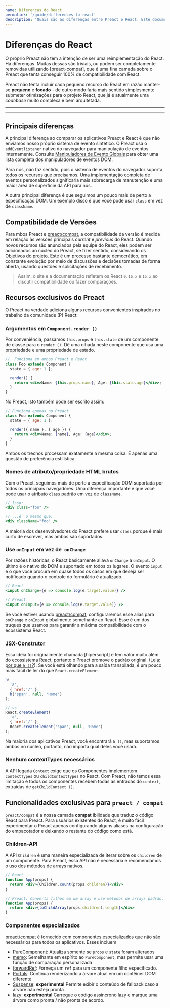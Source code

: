 ```yaml
---
name: Diferenças do React
permalink: '/guide/differences-to-react'
description: 'Quais são as diferenças entre Preact e React. Este documento as descreve em detalhes'
---
```


# Diferenças do React

O próprio Preact não tem a intenção de ser uma reimplementação do React. Há diferenças. Muitas dessas são triviais, ou podem ser completamente removidas utilizando [preact-compat], que é uma fina camada sobre o Preact que tenta conseguir 100% de compatibilidade com React.

Preact não tenta incluir cada pequeno recurso do React em razão manter-se **pequeno** e **focado** - de outro modo faria mais sentido simplesmente submeter otimizações para o projeto React, que já é atualmente uma _codebase_ muito complexa e bem arquitetada.

---

<toc></toc>

---

## Principais diferenças

A principal diferença ao comparar os aplicativos Preact e React é que não enviamos nosso próprio sistema de evento sintético. O Preact usa o `addEventlistener` nativo do navegador para manipulação de eventos internamente. Consulte [Manipuladores de Evento Globais] para obter uma lista completa dos manipuladores de eventos DOM.

Para nós, não faz sentido, pois o sistema de eventos do navegador suporta todos os recursos que precisamos. Uma implementação completa de eventos personalizados significaria mais sobrecarga de manutenção e uma maior área de superfície da API para nós.

A outra principal diferença é que seguimos um pouco mais de perto a especificação DOM. Um exemplo disso é que você pode usar `class` em vez de `className`.

## Compatibilidade de Versões

Para mbos Preact e [preact/compat], a compatibilidade da versão é medida em relação às versões principais _current_ e _previous_ do React. Quando novos recursos são anunciados pela equipe do React, eles podem ser adicionados ao núcleo do Preact, se fizer sentido, considerando os [Objetivos do projeto]. Este é um processo bastante democrático, em constante evolução por meio de discussões e decisões tomadas de forma aberta, usando questões e solicitações de recebimento.

> Assim, o site e a documentação refletem os React `0.16.x` e `15.x` ao discutir compatibilidade ou fazer comparações.

## Recursos exclusivos do Preact

O Preact na verdade adiciona alguns recursos convenientes inspirados no trabalho da comunidade (P) React:

### Argumentos em `Component.render ()`

Por conveniência, passamos `this.props` e `this.state` de um componente de classe para o `render ()`. Dê uma olhada neste componente que usa uma propriedade e uma propriedade de estado.

```jsx
//  Funciona em ambos Preact e React
class Foo extends Component {
  state = { age: 1 };

  render() {
    return <div>Name: {this.props.name}, Age: {this.state.age}</div>;
  }
}
```

No Preact, isto também pode ser escrito assim:

```jsx
// Funciona apenas no Preact
class Foo extends Component {
  state = { age: 1 };

  render({ name }, { age }) {
    return <div>Name: {name}, Age: {age}</div>;
  }
}
```

Ambos os trechos processam exatamente a mesma coisa. É apenas uma questão de preferência estilística.

### Nomes de atributo/propriedade HTML brutos

Com o Preact, seguimos mais de perto a especificação DOM suportada por todos os principais navegadores. Uma diferença importante é que você pode usar o
atributo `class` padrão em vez de `className`.

```jsx
// Isso:
<div class="foo" />

// ...é  o mesmo que:
<div className="foo" />
```

A maioria dos desenvolvedores do Preact prefere usar `class` porque é mais curto de escrever, mas ambos são suportados.

### Use `onInput` em vez de` onChange`

Por razões históricas, o React basicamente aliava `onChange` a `onInput`. O último é o nativo do DOM e suportado em todos os lugares. O evento `input` é o que você procura em quase todos os casos em que deseja ser notificado quando o controle do formulário é atualizado.

```jsx
// React
<input onChange={e => console.log(e.target.value)} />

// Preact
<input onInput={e => console.log(e.target.value)} />
```

Se você estiver usando [preact/compat], configuraremos esse alias para `onChange` e `onInput` globalmente semelhante ao React. Esse é um dos truques que usamos para garantir a máxima compatibilidade com o ecossistema React.

### JSX-Construtor

Essa ideia foi originalmente chamada [hiperscript] e tem valor muito além do ecossistema React, portanto o Preact promove o padrão original. ([Leia: por que `h ()`?](http://jasonformat.com/wtf-is-jsx)). Se você está olhando para a saída transpilada, é um pouco mais fácil de ler do que `React.createElement`.

```js
h(
  'a',
  { href:'/' },
  h('span', null, 'Home')
);

// vs
React.createElement(
  'a',
  { href:'/' },
  React.createElement('span', null, 'Home')
);
```

Na maioria dos aplicativos Preact, você encontrará `h ()`, mas suportamos ambos no núcleo, portanto, não importa qual deles você usará.

### Nenhum contextTypes necessários

A API legada `Context` exige que os Componentes implementem `contextTypes` ou `childContextTypes` no React. Com Preact, não temos essa limitação e todos os componentes recebem todas as entradas do `context`, extraídas de `getChildContext ()`.

## Funcionalidades exclusivas para `preact / compat`

`preact/compat` é a nossa camada **compat** ibilidade que traduz o código React para Preact. Para usuários existentes do React, é muito fácil experimentar o Preact apenas configurando alguns aliases na configuração do empacotador e deixando o restante do código como está.

### Children-API

A API `Children` é uma maneira especializada de iterar sobre os `children` de um componente. Para Preact, essa API não é necessária e recomendamos o uso dos métodos de arrays nativos.

```jsx
// React
function App(props) {
  return <div>{Children.count(props.children)}</div>
}

// Preact: Converta filhos em um array e use métodos de arrays padrão.
function App(props) {
  return <div>{toChildArray(props.children).length}</div>
}
```

### Componentes especializados

[preact/compat] é fornecido com componentes especializados que não são necessários para todos os aplicativos. Esses incluem

- [PureComponent](/guide/v10/switching-to-preact#purecomponent): Atualiza somente se `props` e `state` foram alterados
- [memo](/guide/v10/switching-to-preact#memo): Semelhante em espírito ao `PureComponent`, mas permite usar uma função de comparação personalizada
- [forwardRef](/guide/v10/switching-to-preact#forwardRef): Forneça um `ref` para um componente filho especificado.
- [Portals](/guide/v10/switching-to-preact#portals): Continua renderizando a árvore atual em um contêiner DOM diferente
- [Suspense](/guide/v10/switching-to-preact#suspense): **experimental** Permite exibir o conteúdo de fallback caso a árvore não esteja pronta
- [lazy](/guide/v10/switching-to-preact#suspense): **experimental** Carregue o código assíncrono lazy e marque uma árvore como pronta / não pronta de acordo.

[Objetivos do projeto]: /about/project-goals
[hyperscript]: https://github.com/dominictarr/hyperscript
[preact/compat]: /guide/v10/switching-to-preact
[Manipuladores de Evento Globais]: https://developer.mozilla.org/en-US/docs/Web/API/GlobalEventHandlers
